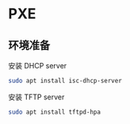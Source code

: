 # PXE

## 环境准备

安装 DHCP server

```sh
sudo apt install isc-dhcp-server
```

安装 TFTP server

```sh
sudo apt install tftpd-hpa
```


